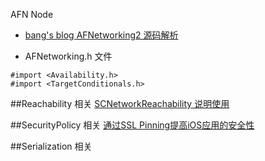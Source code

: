 AFN Node

- [bang's blog AFNetworking2 源码解析](http://blog.cnbang.net/tech/2320/)



-   AFNetworking.h 文件 

`#import <Availability.h>`  
`#import <TargetConditionals.h>`




##Reachability 相关
[SCNetworkReachability 说明使用 ](http://blog.sina.com.cn/s/blog_65a8ab5d010110w5.html)


##SecurityPolicy 相关
[通过SSL Pinning提高iOS应用的安全性](http://alvinhu.com/blog/2013/06/26/secure-ios-apps-on-ssl-pinning/)


##Serialization 相关

